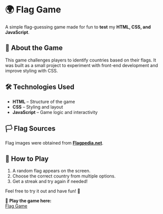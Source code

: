 # 🌍 Flag Game

A simple flag-guessing game made for fun to **test** my **HTML, CSS, and JavaScript**.

## 📌 About the Game
This game challenges players to identify countries based on their flags. It was built as a small project to experiment with front-end development and improve styling with CSS.

## 🛠 Technologies Used
- **HTML** – Structure of the game  
- **CSS** – Styling and layout  
- **JavaScript** – Game logic and interactivity  

## 🏳️ Flag Sources
Flag images were obtained from **[Flagpedia.net](https://flagpedia.net/)**.

## 🚀 How to Play
1. A random flag appears on the screen.  
2. Choose the correct country from multiple options.  
3. Get a streak and try again if needed!  

Feel free to try it out and have fun! 🎉  

🔗 **Play the game here:**  
[Flag Game](https://juulvanorsouw.github.io/Flag-game/index.html)
